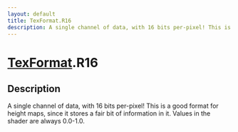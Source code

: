 ```yaml
---
layout: default
title: TexFormat.R16
description: A single channel of data, with 16 bits per-pixel! This is a good format for height maps, since it stores a fair bit of information in it. Values in the shader are always 0.0-1.0.
---
```

# [TexFormat]({{site.url}}/Pages/Reference/TexFormat.html).R16

## Description
A single channel of data, with 16 bits per-pixel! This
is a good format for height maps, since it stores a fair bit of
information in it. Values in the shader are always 0.0-1.0.

